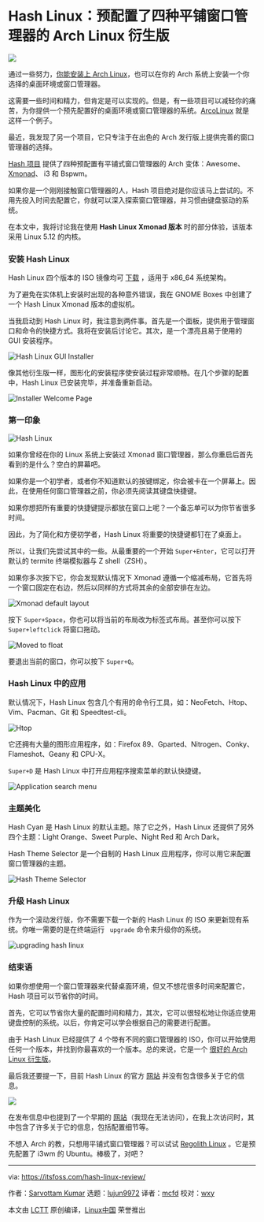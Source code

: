 [#]: subject: "Hash Linux: Arch Linux Preconfigured With Xmonad, Awesome, i3, and Bspwm Window Manager"
[#]: via: "https://itsfoss.com/hash-linux-review/"
[#]: author: "Sarvottam Kumar https://itsfoss.com/author/sarvottam/"
[#]: collector: "lujun9972"
[#]: translator: "mcfd"
[#]: reviewer: "wxy"
[#]: publisher: " "
[#]: url: " "

Hash Linux：预配置了四种平铺窗口管理器的 Arch Linux 衍生版
======

![](https://img.linux.net.cn/data/attachment/album/202107/23/112405tt57nu7neuddkk7k.jpg)

通过一些努力，[你能安装上 Arch Linux][1]，也可以在你的 Arch 系统上安装一个你选择的桌面环境或窗口管理器。

这需要一些时间和精力，但肯定是可以实现的。但是，有一些项目可以减轻你的痛苦，为你提供一个预先配置好的桌面环境或窗口管理器的系统。[ArcoLinux][2] 就是这样一个例子。

最近，我发现了另一个项目，它只专注于在出色的 Arch 发行版上提供完善的窗口管理器的选择。

[Hash 项目][3] 提供了四种预配置有平铺式窗口管理器的 Arch 变体：Awesome、[Xmonad][4]、 i3 和 Bspwm。

如果你是一个刚刚接触窗口管理器的人，Hash 项目绝对是你应该马上尝试的。不用先投入时间去配置它，你就可以深入探索窗口管理器，并习惯由键盘驱动的系统。

在本文中，我将讨论我在使用 **Hash Linux Xmonad 版本** 时的部分体验，该版本采用 Linux 5.12 的内核。

### 安装 Hash Linux

Hash Linux 四个版本的 ISO 镜像均可 [下载][5] ，适用于 x86_64 系统架构。

为了避免在实体机上安装时出现的各种意外错误，我在 GNOME Boxes 中创建了一个 Hash Linux Xmonad 版本的虚拟机。 

当我启动到 Hash Linux 时，我注意到两件事。首先是一个面板，提供用于管理窗口和命令的快捷方式。我将在安装后讨论它。其次，是一个漂亮且易于使用的 GUI 安装程序。

![Hash Linux GUI Installer][6]

像其他衍生版一样，图形化的安装程序使安装过程非常顺畅。在几个步骤的配置中，Hash Linux 已安装完毕，并准备重新启动。

![Installer Welcome Page][7]

### 第一印象

![Hash Linux][8]

如果你曾经在你的 Linux 系统上安装过 Xmonad 窗口管理器，那么你重启后首先看到的是什么？空白的屏幕吧。

如果你是一个初学者，或者你不知道默认的按键绑定，你会被卡在一个屏幕上。因此，在使用任何窗口管理器之前，你必须先阅读其键盘快捷键。

如果你想把所有重要的快捷键提示都放在窗口上呢？一个备忘单可以为你节省很多时间。

因此，为了简化和方便初学者，Hash Linux 将重要的快捷键都钉在了桌面上。

所以，让我们先尝试其中的一些。从最重要的一个开始 `Super+Enter`，它可以打开默认的 termite 终端模拟器与 Z shell（ZSH）。

如果你多次按下它，你会发现默认情况下 Xmonad 遵循一个缩减布局，它首先将一个窗口固定在右边，然后以同样的方式将其余的全部安排在左边。

![Xmonad default layout][9]

按下 `Super+Space`，你也可以将当前的布局改为标签式布局。甚至你可以按下 `Super+leftclick` 将窗口拖动。

![Moved to float][10]

要退出当前的窗口，你可以按下 `Super+Q`。

### Hash Linux 中的应用

默认情况下，Hash Linux 包含几个有用的命令行工具，如：NeoFetch、Htop、Vim、Pacman、Git 和 Speedtest-cli。

![Htop][11]

它还拥有大量的图形应用程序，如：Firefox 89、Gparted、Nitrogen、Conky、Flameshot、Geany 和 CPU-X。

`Super+D` 是 Hash Linux 中打开应用程序搜索菜单的默认快捷键。

![Application search menu][12]

### 主题美化

Hash Cyan 是 Hash Linux 的默认主题。除了它之外，Hash Linux 还提供了另外四个主题：Light Orange、Sweet Purple、Night Red 和 Arch Dark。 

Hash Theme Selector 是一个自制的 Hash Linux 应用程序，你可以用它来配置窗口管理器的主题。

![Hash Theme Selector][13]

### 升级 Hash Linux

作为一个滚动发行版，你不需要下载一个新的 Hash Linux 的 ISO 来更新现有系统。你唯一需要的是在终端运行 ` upgrade` 命令来升级你的系统。

![upgrading hash linux][14]

### 结束语

如果你想使用一个窗口管理器来代替桌面环境，但又不想花很多时间来配置它，Hash 项目可以节省你的时间。

首先，它可以节省你大量的配置时间和精力，其次，它可以很轻松地让你适应使用键盘控制的系统。以后，你肯定可以学会根据自己的需要进行配置。

由于 Hash Linux 已经提供了 4 个带有不同的窗口管理器的 ISO，你可以开始使用任何一个版本，并找到你最喜欢的一个版本。总的来说，它是一个 [很好的 Arch Linux 衍生版][15]。

最后我还要提一下，目前 Hash Linux 的官方 [网站][3] 并没有包含很多关于它的信息。

![][16]

在发布信息中也提到了一个早期的 [网站][17]（我现在无法访问），在我上次访问时，其中包含了许多关于它的信息，包括配置细节等。

不想入 Arch 的教，只想用平铺式窗口管理器？可以试试 [Regolith Linux][18] 。它是预先配置了 i3wm 的 Ubuntu。棒极了，对吧？

--------------------------------------------------------------------------------

via: https://itsfoss.com/hash-linux-review/

作者：[Sarvottam Kumar][a]
选题：[lujun9972][b]
译者：[mcfd](https://github.com/mcfd)
校对：[wxy](https://github.com/wxy)

本文由 [LCTT](https://github.com/LCTT/TranslateProject) 原创编译，[Linux中国](https://linux.cn/) 荣誉推出

[a]: https://itsfoss.com/author/sarvottam/
[b]: https://github.com/lujun9972
[1]: https://itsfoss.com/install-arch-linux/
[2]: https://arcolinux.com/
[3]: https://hashproject.ga/
[4]: https://xmonad.org/
[5]: https://hashproject.ga/index.html#downloads
[6]: https://i0.wp.com/itsfoss.com/wp-content/uploads/2021/06/Hash-Linux-GUI-Installer.jpg?resize=800%2C451&ssl=1
[7]: https://i2.wp.com/itsfoss.com/wp-content/uploads/2021/06/Installer-Welcome-Page.png?resize=800%2C452&ssl=1
[8]: https://i0.wp.com/itsfoss.com/wp-content/uploads/2021/06/Hash-Linux.jpg?resize=800%2C451&ssl=1
[9]: https://i1.wp.com/itsfoss.com/wp-content/uploads/2021/06/Xmonad-default-layout.png?resize=800%2C452&ssl=1
[10]: https://i0.wp.com/itsfoss.com/wp-content/uploads/2021/06/Moved-to-float.png?resize=800%2C452&ssl=1
[11]: https://i0.wp.com/itsfoss.com/wp-content/uploads/2021/06/Htop.jpg?resize=800%2C451&ssl=1
[12]: https://i1.wp.com/itsfoss.com/wp-content/uploads/2021/06/Application-search-menu.jpg?resize=800%2C451&ssl=1
[13]: https://i0.wp.com/itsfoss.com/wp-content/uploads/2021/06/Hash-Theme-Selector.png?resize=800%2C452&ssl=1
[14]: https://i2.wp.com/itsfoss.com/wp-content/uploads/2021/06/Upgrading-hash-linux.png?resize=800%2C452&ssl=1
[15]: https://itsfoss.com/arch-based-linux-distros/
[16]: https://i1.wp.com/itsfoss.com/wp-content/uploads/2021/06/Hash-Linux-Site-URL.png?resize=575%2C193&ssl=1
[17]: https://hashproject.org/
[18]: https://itsfoss.com/regolith-linux-desktop/
